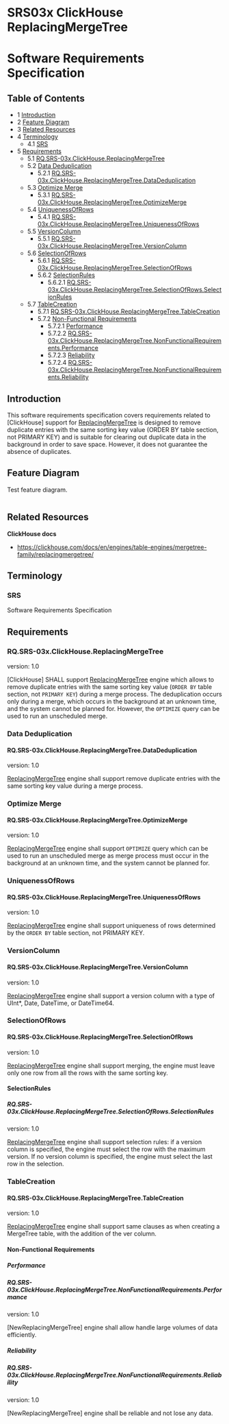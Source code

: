 # SRS03x ClickHouse ReplacingMergeTree
# Software Requirements Specification

## Table of Contents

* 1 [Introduction](#introduction)
* 2 [Feature Diagram](#feature-diagram)
* 3 [Related Resources](#related-resources)
* 4 [Terminology](#terminology)
  * 4.1 [SRS](#srs)
* 5 [Requirements](#requirements)
  * 5.1 [RQ.SRS-03x.ClickHouse.ReplacingMergeTree](#rqsrs-03xclickhousereplacingmergetree)
  * 5.2 [Data Deduplication](#data-deduplication)
    * 5.2.1 [RQ.SRS-03x.ClickHouse.ReplacingMergeTree.DataDeduplication](#rqsrs-03xclickhousereplacingmergetreedatadeduplication)
  * 5.3 [Optimize Merge](#optimize-merge)
    * 5.3.1 [RQ.SRS-03x.ClickHouse.ReplacingMergeTree.OptimizeMerge](#rqsrs-03xclickhousereplacingmergetreeoptimizemerge)
  * 5.4 [UniquenessOfRows](#uniquenessofrows)
    * 5.4.1 [RQ.SRS-03x.ClickHouse.ReplacingMergeTree.UniquenessOfRows](#rqsrs-03xclickhousereplacingmergetreeuniquenessofrows)
  * 5.5 [VersionColumn](#versioncolumn)
    * 5.5.1 [RQ.SRS-03x.ClickHouse.ReplacingMergeTree.VersionColumn](#rqsrs-03xclickhousereplacingmergetreeversioncolumn)
  * 5.6 [SelectionOfRows](#selectionofrows)
    * 5.6.1 [RQ.SRS-03x.ClickHouse.ReplacingMergeTree.SelectionOfRows](#rqsrs-03xclickhousereplacingmergetreeselectionofrows)
    * 5.6.2 [SelectionRules](#selectionrules)
      * 5.6.2.1 [RQ.SRS-03x.ClickHouse.ReplacingMergeTree.SelectionOfRows.SelectionRules](#rqsrs-03xclickhousereplacingmergetreeselectionofrowsselectionrules)
  * 5.7 [TableCreation](#tablecreation)
    * 5.7.1 [RQ.SRS-03x.ClickHouse.ReplacingMergeTree.TableCreation](#rqsrs-03xclickhousereplacingmergetreetablecreation)
    * 5.7.2 [Non-Functional Requirements](#non-functional-requirements)
      * 5.7.2.1 [Performance](#performance)
      * 5.7.2.2 [RQ.SRS-03x.ClickHouse.ReplacingMergeTree.NonFunctionalRequirements.Performance](#rqsrs-03xclickhousereplacingmergetreenonfunctionalrequirementsperformance)
      * 5.7.2.3 [Reliability](#reliability)
      * 5.7.2.4 [RQ.SRS-03x.ClickHouse.ReplacingMergeTree.NonFunctionalRequirements.Reliability](#rqsrs-03xclickhousereplacingmergetreenonfunctionalrequirementsreliability)


## Introduction

This software requirements specification covers requirements related to [ClickHouse] support for 
[ReplacingMergeTree] is designed to remove duplicate entries with the same sorting key value (ORDER BY table section,
not PRIMARY KEY) and is suitable for clearing out duplicate data in the background in order to save space. 
However, it does not guarantee the absence of duplicates.



## Feature Diagram

Test feature diagram.

```mermaid

```

## Related Resources

**ClickHouse docs**

* https://clickhouse.com/docs/en/engines/table-engines/mergetree-family/replacingmergetree/

## Terminology

### SRS

Software Requirements Specification

## Requirements

### RQ.SRS-03x.ClickHouse.ReplacingMergeTree
version: 1.0

[ClickHouse] SHALL support [ReplacingMergeTree] engine which allows to  remove duplicate entries with the same sorting 
key value (`ORDER BY` table section, not `PRIMARY KEY`) during a merge process. The deduplication occurs only during a 
merge, which occurs in the background at an unknown time, and the system cannot be planned for. 
However, the `OPTIMIZE` query can be used to run an unscheduled merge.

### Data Deduplication

#### RQ.SRS-03x.ClickHouse.ReplacingMergeTree.DataDeduplication
version: 1.0

[ReplacingMergeTree] engine shall support remove duplicate entries with the same sorting key value during a 
merge process.

### Optimize Merge

#### RQ.SRS-03x.ClickHouse.ReplacingMergeTree.OptimizeMerge
version: 1.0

[ReplacingMergeTree] engine shall support `OPTIMIZE` query which can be used to run an unscheduled merge as merge process 
must occur in the background at an unknown time, and the system cannot be planned for.

### UniquenessOfRows

#### RQ.SRS-03x.ClickHouse.ReplacingMergeTree.UniquenessOfRows
version: 1.0

[ReplacingMergeTree] engine shall support uniqueness of rows determined by the `ORDER BY` table section, 
not PRIMARY KEY.

### VersionColumn

#### RQ.SRS-03x.ClickHouse.ReplacingMergeTree.VersionColumn
version: 1.0

[ReplacingMergeTree] engine shall support a version column with a type of UInt*, Date, DateTime, or DateTime64.

### SelectionOfRows

#### RQ.SRS-03x.ClickHouse.ReplacingMergeTree.SelectionOfRows
version: 1.0

[ReplacingMergeTree] engine shall support merging, the engine must leave only one row from all the rows with the same 
sorting key. 

#### SelectionRules

##### RQ.SRS-03x.ClickHouse.ReplacingMergeTree.SelectionOfRows.SelectionRules
version: 1.0

[ReplacingMergeTree] engine shall support selection rules: if a version column is specified, the engine must select the 
row with the maximum version. If no version column is specified, the engine must select the last row in the selection.

### TableCreation

#### RQ.SRS-03x.ClickHouse.ReplacingMergeTree.TableCreation
version: 1.0

[ReplacingMergeTree] engine shall support same clauses as when creating a MergeTree table, with the addition of the 
ver column.

#### Non-Functional Requirements

##### Performance

##### RQ.SRS-03x.ClickHouse.ReplacingMergeTree.NonFunctionalRequirements.Performance
version: 1.0

[NewReplacingMergeTree] engine shall allow handle large volumes of data efficiently.

##### Reliability

##### RQ.SRS-03x.ClickHouse.ReplacingMergeTree.NonFunctionalRequirements.Reliability
version: 1.0

[NewReplacingMergeTree] engine shall be reliable and not lose any data.



[SRS]: #srs
[ReplacingMergeTree]: https://clickhouse.com/docs/en/engines/table-engines/mergetree-family/replacingmergetree/



